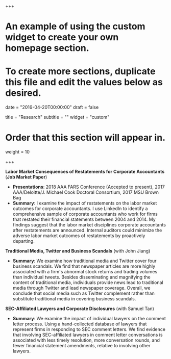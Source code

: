 +++
# An example of using the custom widget to create your own homepage section.
# To create more sections, duplicate this file and edit the values below as desired.

date = "2016-04-20T00:00:00"
draft = false

title = "Research"
subtitle = ""
widget = "custom"

# Order that this section will appear in.
weight = 10

+++

**Labor Market Consequences of Restatements for Corporate Accountants** (**Job Market Paper**)

- **Presentations**: 2018 AAA FARS Conference (Accepted to present), 2017 AAA/Deloitte/J. Michael Cook Doctoral Consortium, 2017 MSU Brown Bag
- **Summary**: I examine the impact of restatements on the labor market outcomes for corporate accountants. I use LinkedIn to identify a comprehensive sample of corporate accountants who work for firms that restated their financial statements between 2004 and 2014. My findings suggest that the labor market disciplines corporate accountants after restatements are announced. Internal auditors could minimize the adverse labor market outcomes of restatements by proactively departing.

**Traditional Media, Twitter and Business Scandals** (with John Jiang)

- **Summary**: We examine how traditional media and Twitter cover four business scandals. We find that newspaper articles are more highly associated with a firm's abnormal stock returns and trading volumes than individual tweets. Besides disseminating and magnifying the content of traditional media, individuals provide news lead to traditional media through Twitter and lead newspaper coverage. Overall, we conclude that social media such as Twitter complement rather than substitute traditional media in covering business scandals.

**SEC-Affiliated Lawyers and Corporate Disclosures** (with Samuel Tan)

- **Summary**: We examine the impact of individual lawyers on the comment letter process. Using a hand-collected database of lawyers that represent firms in responding to SEC comment letters. We find evidence that involving SEC-affiliated lawyers in comment letter conversations is associated with less timely resolution, more conversation rounds, and fewer financial statement amendments, relative to involving other lawyers.
